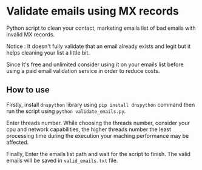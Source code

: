 # Validate emails using MX records

Python script to clean your contact, marketing emails list of bad emails with invalid MX records. 

Notice : It doesn't fully validate that an email already exists and legit but it helps cleaning your list a little bit.

Since It's free and unlimited consider using it on your emails list before using a paid email validation service in order to reduce costs.

## How to use

Firstly, install `dnspython` library using `pip install dnspython` command then run the script using `python validate_emails.py`.

Enter threads number. While choosing the threads number, consider your cpu and network capabilities, the higher threads number the least processing time during the execution your maching performance may be affected.

Finally, Enter the emails list path and wait for the script to finish. The valid emails will be saved in `valid_emails.txt` file.

